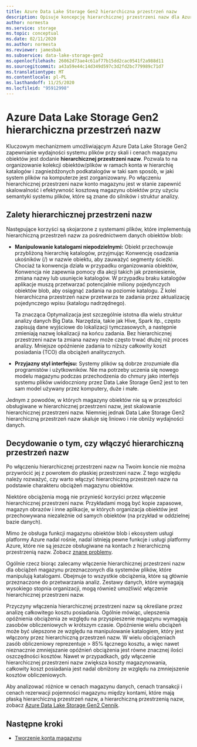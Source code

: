 ```yaml
---
title: Azure Data Lake Storage Gen2 hierarchiczna przestrzeń nazw
description: Opisuje koncepcję hierarchicznej przestrzeni nazw dla Azure Data Lake Storage Gen2
author: normesta
ms.service: storage
ms.topic: conceptual
ms.date: 02/11/2020
ms.author: normesta
ms.reviewer: jamesbak
ms.subservice: data-lake-storage-gen2
ms.openlocfilehash: 26062d73ae4c61af77b15dd2cac0541f2a988d11
ms.sourcegitcommit: a43a59e44c14d349d597c3d2fd2bc779989c71d7
ms.translationtype: MT
ms.contentlocale: pl-PL
ms.lasthandoff: 11/25/2020
ms.locfileid: "95912998"
---
```

# <a name="azure-data-lake-storage-gen2-hierarchical-namespace"></a>Azure Data Lake Storage Gen2 hierarchiczna przestrzeń nazw

Kluczowym mechanizmem umożliwiającym Azure Data Lake Storage Gen2 zapewnianie wydajności systemu plików przy skali i cenach magazynu obiektów jest dodanie **hierarchicznej przestrzeni nazw**. Pozwala to na organizowanie kolekcji obiektów/plików w ramach konta w hierarchię katalogów i zagnieżdżonych podkatalogów w taki sam sposób, w jaki system plików na komputerze jest zorganizowany. Po włączeniu hierarchicznej przestrzeni nazw konto magazynu jest w stanie zapewnić skalowalność i efektywność kosztową magazynu obiektów przy użyciu semantyki systemu plików, które są znane do silników i struktur analizy.

## <a name="the-benefits-of-a-hierarchical-namespace"></a>Zalety hierarchicznej przestrzeni nazw

Następujące korzyści są skojarzone z systemami plików, które implementują hierarchiczną przestrzeń nazw za pośrednictwem danych obiektów blob:

- **Manipulowanie katalogami niepodzielnymi:** Obiekt przechowuje przybliżoną hierarchię katalogów, przyjmując Konwencję osadzania ukośników (/) w nazwie obiektu, aby zauważyć segmenty ścieżki. Chociaż ta konwencja działa w przypadku organizowania obiektów, Konwencja nie zapewnia pomocy dla akcji takich jak przeniesienie, zmiana nazwy lub usunięcie katalogów. W przypadku braku katalogów aplikacje muszą przetwarzać potencjalnie miliony pojedynczych obiektów blob, aby osiągnąć zadania na poziomie katalogu. Z kolei hierarchiczna przestrzeń nazw przetwarza te zadania przez aktualizację pojedynczego wpisu (katalogu nadrzędnego).

    Ta znacząca Optymalizacja jest szczególnie istotna dla wielu struktur analizy danych Big Data. Narzędzia, takie jak Hive, Spark itp., często zapisują dane wyjściowe do lokalizacji tymczasowych, a następnie zmieniają nazwę lokalizacji na końcu zadania. Bez hierarchicznej przestrzeni nazw ta zmiana nazwy może często trwać dłużej niż proces analizy. Mniejsze opóźnienie zadania to niższy całkowity koszt posiadania (TCO) dla obciążeń analitycznych.

- **Przyjazny styl interfejsu:** Systemy plików są dobrze zrozumiałe dla programistów i użytkowników. Nie ma potrzeby uczenia się nowego modelu magazynu podczas przechodzenia do chmury jako interfejs systemu plików uwidoczniony przez Data Lake Storage Gen2 jest to ten sam model używany przez komputery, duże i małe.

Jednym z powodów, w których magazyny obiektów nie są w przeszłości obsługiwane w hierarchicznej przestrzeni nazw, jest skalowanie hierarchicznej przestrzeni nazw. Niemniej jednak Data Lake Storage Gen2 hierarchiczną przestrzeń nazw skaluje się liniowo i nie obniży wydajności danych.

## <a name="deciding-whether-to-enable-a-hierarchical-namespace"></a>Decydowanie o tym, czy włączyć hierarchiczną przestrzeń nazw

Po włączeniu hierarchicznej przestrzeni nazw na Twoim koncie nie można przywrócić jej z powrotem do płaskiej przestrzeni nazw. Z tego względu należy rozważyć, czy warto włączyć hierarchiczną przestrzeń nazw na podstawie charakteru obciążeń magazynu obiektów.

Niektóre obciążenia mogą nie przynieść korzyści przez włączenie hierarchicznej przestrzeni nazw. Przykładami mogą być kopie zapasowe, magazyn obrazów i inne aplikacje, w których organizacja obiektów jest przechowywana niezależnie od samych obiektów (na przykład w oddzielnej bazie danych). 

Mimo że obsługa funkcji magazynu obiektów blob i ekosystem usługi platformy Azure nadal rośnie, nadal istnieją pewne funkcje i usługi platformy Azure, które nie są jeszcze obsługiwane na kontach z hierarchiczną przestrzenią nazw. Zobacz [znane problemy](data-lake-storage-known-issues.md). 

Ogólnie rzecz biorąc zalecamy włączenie hierarchicznej przestrzeni nazw dla obciążeń magazynu przeznaczonych dla systemów plików, które manipulują katalogami. Obejmuje to wszystkie obciążenia, które są głównie przeznaczone do przetwarzania analiz. Zestawy danych, które wymagają wysokiego stopnia organizacji, mogą również umożliwić włączenie hierarchicznej przestrzeni nazw.

Przyczyny włączenia hierarchicznej przestrzeni nazw są określane przez analizę całkowitego kosztu posiadania. Ogólnie mówiąc, ulepszenia opóźnienia obciążenia ze względu na przyspieszenie magazynu wymagają zasobów obliczeniowych w krótszym czasie. Opóźnienie wielu obciążeń może być ulepszone ze względu na manipulowanie katalogiem, który jest włączony przez hierarchiczną przestrzeń nazw. W wielu obciążeniach zasób obliczeniowy reprezentuje > 85% łącznego kosztu, a więc nawet nieznacznie zmniejszanie opóźnień obciążenia jest równe znacznej ilości oszczędności kosztów. Nawet w przypadkach, gdy włączenie hierarchicznej przestrzeni nazw zwiększa koszty magazynowania, całkowity koszt posiadania jest nadal obniżony ze względu na zmniejszenie kosztów obliczeniowych.

Aby analizować różnice w cenach magazynu danych, cenach transakcji i cenach rezerwacji pojemności magazynu między kontami, które mają płaską hierarchiczną przestrzeń nazw, a hierarchiczną przestrzenią nazw, zobacz [Azure Data Lake Storage Gen2 Cennik](https://azure.microsoft.com/pricing/details/storage/data-lake/).

## <a name="next-steps"></a>Następne kroki

- [Tworzenie konta magazynu](../common/storage-account-create.md)
